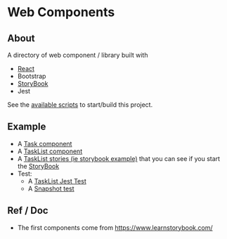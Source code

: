 # Web Components

## About

A directory of web component / library built with
  
  * [React](./doc/react-app.md)
  * Bootstrap
  * [StoryBook](./doc/storybook.md)
  * Jest

See the [available scripts](./doc/scripts.md) to start/build this project.

## Example

  * A [Task component](./src/components/Task.js)
  * A [TaskList component](./src/components/TaskList.js)
  * A [TaskList stories (ie storybook example)](./src/components/TaskList.js) that you can see if you start the [StoryBook](./doc/storybook.md)
  * Test:
     * A [TaskList Jest Test](./src/components/TaskList.test.js)
     * A [Snapshot test](./src/storybook.test.js)


## Ref / Doc
   * The first components come from https://www.learnstorybook.com/

